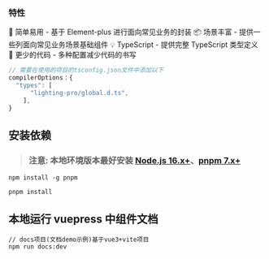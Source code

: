 


### 特性
💎 简单易用 - 基于 Element-plus 进行面向常见业务的封装
📦 场景丰富 - 提供一些列面向常见业务场景基础组件
💡 TypeScript - 提供完整 TypeScript 类型定义
🎨 更少的代码 - 多种配置减少代码的书写

```js
// 需要在使用的项目的tsconfig.json文件中添加以下
compilerOptions：{
  "types": [
      "lighting-pro/global.d.ts",
    ],
}

```
## 安装依赖
> ### 注意: 本地环境版本最好安装 [Node.js 16.x+](https://nodejs.org/en)、[pnpm 7.x+](https://github.com/pnpm/pnpm/)

```shell
npm install -g pnpm

pnpm install

```


## 本地运行 vuepress 中组件文档

```shell
// docs项目(文档demo示例)基于vue3+vite项目
npm run docs:dev

```

